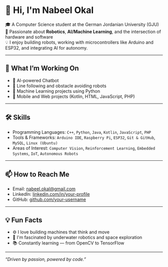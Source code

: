 # 👋 Hi, I'm Nabeel Okal

🎓 A Computer Science student at the German Jordanian University (GJU)  
🤖 Passionate about **Robotics**, **AI/Machine Learning**, and the intersection of hardware and software  
💡 I enjoy building robots, working with microcontrollers like Arduino and ESP32, and integrating AI for autonomy.

---

## 🚀 What I’m Working On
- 🤖 AI-powered Chatbot
- 🚗 Line following and obstacle avoiding robots
- 🧠 Machine Learning projects using Python
- 📱 Mobile and Web projects (Kotlin, HTML, JavaScript, PHP)

---

## 🛠️ Skills
- Programming Languages: `C++`, `Python`, `Java`, `Kotlin`, `JavaScript`, `PHP`
- Tools & Frameworks: `Arduino IDE`, `Raspberry Pi`, `ESP32`, `Git & GitHub`, `MySQL`, `Linux (Ubuntu)`
- Areas of Interest: `Computer Vision`, `Reinforcement Learning`, `Embedded Systems`, `IoT`, `Autonomous Robots`

---

## 📫 How to Reach Me
- Email: nabeel.okal@gmail.com
- LinkedIn: [linkedin.com/in/your-profile](www.linkedin.com/in/nabeel-okal-914175282)
- GitHub: [github.com/your-username](https://github.com/nabeelokal2003)

---

## 💡 Fun Facts
- ⚙️ I love building machines that think and move
- 🌊 I'm fascinated by underwater robotics and space exploration
- 📚 Constantly learning — from OpenCV to TensorFlow

---

_“Driven by passion, powered by code.”_
